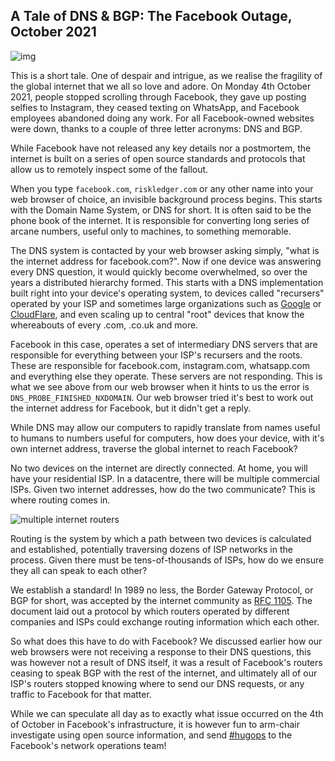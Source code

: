 ##       A Tale of DNS & BGP: The Facebook Outage, October 2021    

![img](https://riskledger-website-media-uploads.s3-eu-west-1.amazonaws.com/chrome-dns-error-facebook.png)

This is a short tale. One of despair and intrigue, as we realise the  fragility of the global internet that we all so love and adore. On  Monday 4th October 2021, people stopped scrolling through Facebook, they gave up posting selfies to Instagram, they ceased texting on WhatsApp,  and Facebook employees abandoned doing any work. For all Facebook-owned  websites were down, thanks to a couple of three letter acronyms: DNS and BGP.

While Facebook have not released any key details nor a postmortem,  the internet is built on a series of open source standards and protocols that allow us to remotely inspect some of the fallout.

When you type `facebook.com`, `riskledger.com`  or any other name into your web browser of choice, an invisible  background process begins. This starts with the Domain Name System, or  DNS for short. It is often said to be the phone book of the internet. It is responsible for converting long series of arcane numbers, useful  only to machines, to something memorable.

The DNS system is contacted by your web browser asking simply, "what  is the internet address for facebook.com?". Now if one device was  answering every DNS question, it would quickly become overwhelmed, so  over the years a distributed hierarchy formed. This starts with a DNS  implementation built right into your device's operating system, to  devices called "recursers" operated by your ISP and sometimes large  organizations such as [Google](https://dns.google/) or [CloudFlare](https://1.1.1.1/), and even scaling up to central "root" devices that know the whereabouts of every .com, .co.uk and more.

Facebook in this case, operates a set of intermediary DNS servers  that are responsible for everything between your ISP's recursers and the roots. These are responsible for facebook.com, instagram.com,  whatsapp.com and everything else they operate. These servers are not  responding. This is what we see above from our web browser when it hints to us the error is `DNS_PROBE_FINISHED_NXDOMAIN`. Our web browser tried it's best to work out the internet address for Facebook, but it didn't get a reply.

While DNS may allow our computers to rapidly translate from names  useful to humans to numbers useful for computers, how does your device,  with it's own internet address, traverse the global internet to reach  Facebook?

No two devices on the internet are directly connected. At home, you  will have your residential ISP. In a datacentre, there will be multiple  commercial ISPs. Given two internet addresses, how do the two  communicate? This is where routing comes in.

![multiple internet routers](https://riskledger-website-media-uploads.s3-eu-west-1.amazonaws.com/bgp-routing.png)

Routing is the system by which a path between two devices is  calculated and established, potentially traversing dozens of ISP  networks in the process. Given there must be tens-of-thousands of ISPs,  how do we ensure they all can speak to each other?

We establish a standard! In 1989 no less, the Border Gateway  Protocol, or BGP for short, was accepted by the internet community as [RFC 1105](https://datatracker.ietf.org/doc/html/rfc1105). The document laid out a protocol by which routers operated by different companies and ISPs could exchange routing information which each other.

So what does this have to do with Facebook? We discussed earlier how  our web browsers were not receiving a response to their DNS questions,  this was however not a result of DNS itself, it was a result of  Facebook's routers ceasing to speak BGP with the rest of the internet,  and ultimately all of our ISP's routers stopped knowing where to send  our DNS requests, or any traffic to Facebook for that matter.

While we can speculate all day as to exactly what issue occurred on  the 4th of October in Facebook's infrastructure, it is however fun to  arm-chair investigate using open source information, and send [#hugops](https://www.pagerduty.com/blog/hugops-in-practice/) to the Facebook's network operations team!
